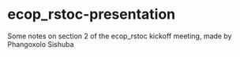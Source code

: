 # ecop_rstoc-presentation
Some notes on section 2 of the ecop_rstoc kickoff meeting, made by Phangoxolo Sishuba
